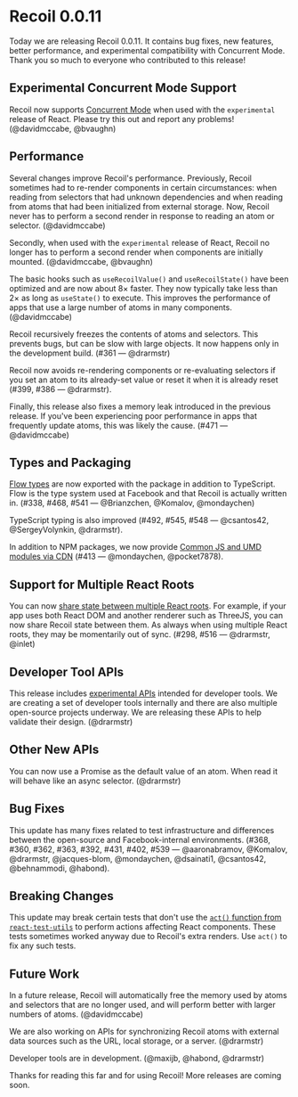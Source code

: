# Recoil 0.0.11

Today we are releasing Recoil 0.0.11. It contains bug fixes, new features, better performance, and experimental compatibility with Concurrent Mode. Thank you so much to everyone who contributed to this release!

## Experimental Concurrent Mode Support

Recoil now supports [Concurrent Mode](https://reactjs.org/docs/concurrent-mode-intro.html) when used with the `experimental` release of React. Please try this out and report any problems! (@davidmccabe, @bvaughn)

## Performance

Several changes improve Recoil's performance. Previously, Recoil sometimes had to re-render components in certain circumstances: when reading from selectors that had unknown dependencies and when reading from atoms that had been initialized from external storage. Now, Recoil never has to perform a second render in response to reading an atom or selector. (@davidmccabe)

Secondly, when used with the `experimental` release of React, Recoil no longer has to perform a second render when components are initially mounted. (@davidmccabe, @bvaughn)

The basic hooks such as `useRecoilValue()` and `useRecoilState()` have been optimized and are now about 8&#215; faster. They now typically take less than 2&#215; as long as `useState()` to execute. This improves the performance of apps that use a large number of atoms in many components. (@davidmccabe)

Recoil recursively freezes the contents of atoms and selectors. This prevents bugs, but can be slow with large objects. It now happens only in the development build. (#361 &#8212; @drarmstr)

Recoil now avoids re-rendering components or re-evaluating selectors if you set an atom to its already-set value or reset it when it is already reset (#399, #386 &#8212; @drarmstr).

Finally, this release also fixes a memory leak introduced in the previous release. If you've been experiencing poor performance in apps that frequently update atoms, this was likely the cause. (#471 &#8212; @davidmccabe)

## Types and Packaging

[Flow types](https://flow.org/) are now exported with the package in addition to TypeScript. Flow is the type system used at Facebook and that Recoil is actually written in. (#338, #468, #541 &#8212; @Brianzchen, @Komalov, @mondaychen)

TypeScript typing is also improved (#492, #545, #548 &#8212; @csantos42, @SergeyVolynkin, @drarmstr).

In addition to NPM packages, we now provide [Common JS and UMD modules via CDN](/docs/introduction/installation#cdn) (#413 &#8212; @mondaychen, @pocket7878).

## Support for Multiple React Roots

You can now [share state between multiple React roots](/docs/api-reference/core/useRecoilBridgeAcrossReactRoots).  For example, if your app uses both React DOM and another renderer such as ThreeJS, you can now share Recoil state between them. As always when using multiple React roots, they may be momentarily out of sync. (#298, #516 &#8212; @drarmstr, @inlet)

## Developer Tool APIs

This release includes [experimental APIs](/docs/api-reference/core/Snapshot#developer-tools) intended for developer tools. We are creating a set of developer tools internally and there are also multiple open-source projects underway. We are releasing these APIs to help validate their design. (@drarmstr)

## Other New APIs

You can now use a Promise as the default value of an atom. When read it will behave like an async selector. (@drarmstr)

## Bug Fixes

This update has many fixes related to test infrastructure and differences between the open-source and Facebook-internal environments. (#368, #360, #362, #363, #392, #431, #402, #539 &#8212; @aaronabramov, @Komalov, @drarmstr, @jacques-blom, @mondaychen, @dsainati1, @csantos42, @behnammodi, @habond).

## Breaking Changes

This update may break certain tests that don't use the [`act()` function from `react-test-utils`](https://reactjs.org/docs/test-utils.html#act) to perform actions affecting React components. These tests sometimes worked anyway due to Recoil's extra renders. Use `act()` to fix any such tests.

## Future Work

In a future release, Recoil will automatically free the memory used by atoms and selectors that are no longer used, and will perform better with larger numbers of atoms. (@davidmccabe)

We are also working on APIs for synchronizing Recoil atoms with external data sources such as the URL, local storage, or a server. (@drarmstr)

Developer tools are in development. (@maxijb, @habond, @drarmstr)

Thanks for reading this far and for using Recoil! More releases are coming soon.
